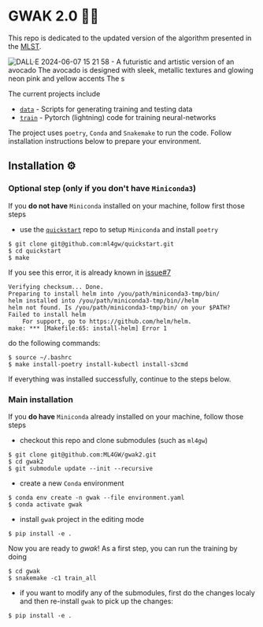 # GWAK 2.0 🥑🦾

This repo is dedicated to the updated version of the algorithm presented in the [MLST](https://iopscience.iop.org/article/10.1088/2632-2153/ad3a31). 

![DALL·E 2024-06-07 15 21 58 - A futuristic and artistic version of an avocado  The avocado is designed with sleek, metallic textures and glowing neon pink and yellow accents  The s](https://github.com/ML4GW/gwak2/assets/4249113/f396688b-125e-48f1-bbd5-48f3c9854e8e)

The current projects include
- [`data`](./gwak/data/README.md) - Scripts for generating training and testing data
- [`train`](./gwak/train/README.md) - Pytorch (lightning) code for training neural-networks


The project uses `poetry`, `Conda` and `Snakemake` to run the code. Follow installation instructions below to prepare your environment.


## Installation ⚙️


### Optional step (only if you don't have `Miniconda3`)
If you **do not have** `Miniconda` installed on your machine, follow first those steps
- use the [`quickstart`](https://github.com/ML4GW/quickstart) repo to setup `Miniconda` and install `poetry`
```
$ git clone git@github.com:ml4gw/quickstart.git
$ cd quickstart
$ make
```

If you see this error, it is already known in [issue#7](https://github.com/ML4GW/quickstart/issues/7)
```
Verifying checksum... Done.
Preparing to install helm into /you/path/miniconda3-tmp/bin/
helm installed into /you/path/miniconda3-tmp/bin//helm
helm not found. Is /you/path/miniconda3-tmp/bin/ on your $PATH?
Failed to install helm
    For support, go to https://github.com/helm/helm.
make: *** [Makefile:65: install-helm] Error 1
```
do the following commands:
```
$ source ~/.bashrc
$ make install-poetry install-kubectl install-s3cmd
```

If everything was installed successfully, continue to the steps below.


### Main installation

If you **do have** `Miniconda` already installed on your machine, follow those steps
- checkout this repo and clone submodules (such as `ml4gw`)
```
$ git clone git@github.com:ML4GW/gwak2.git
$ cd gwak2
$ git submodule update --init --recursive
```
- create a new `Conda` environment
```
$ conda env create -n gwak --file environment.yaml
$ conda activate gwak
```
- install `gwak` project in the editing mode
```
$ pip install -e .
```

Now you are ready to *gwak*!
As a first step, you can run the training by doing
```
$ cd gwak
$ snakemake -c1 train_all
```

- if you want to modify any of the submodules, first do the changes localy and then re-install `gwak` to pick up the changes:
```
$ pip install -e .
```